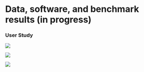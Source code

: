 # Data, software, and benchmark results (in progress)


### User Study

![](https://github.com/auditoryeye/auditoryeyesight/blob/main/UserTyping/7jklw5.gif)

![](https://github.com/auditoryeye/auditoryeyesight/blob/main/UserTyping/7jkn4y.gif)

![](https://github.com/auditoryeye/auditoryeyesight/blob/main/UserTyping/7jko01.gif)

